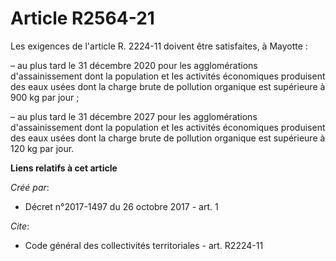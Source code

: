 # Article R2564-21

Les exigences de l'article R. 2224-11 doivent être satisfaites, à Mayotte : 

– au plus tard le 31 décembre 2020 pour les agglomérations d'assainissement dont la population et les activités économiques
produisent des eaux usées dont la charge brute de pollution organique est supérieure à 900 kg par jour ; 

– au plus tard le 31 décembre 2027 pour les agglomérations d'assainissement dont la population et les activités économiques
produisent des eaux usées dont la charge brute de pollution organique est supérieure à 120 kg par jour.

**Liens relatifs à cet article**

_Créé par_:

  - Décret n°2017-1497 du 26 octobre 2017 - art. 1

_Cite_:

  - Code général des collectivités territoriales - art. R2224-11
